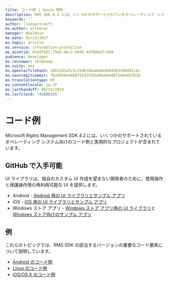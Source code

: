 ```yaml
---
title: コード例 | Azure RMS
description: RMS SDK 4.2 には、いくつかのサポートされているオペレーティング システム向けのコード例と実用的なプロジェクトが含まれています。
keywords: ''
author: lleonard-msft
ms.author: alleonar
manager: mbaldwin
ms.date: 02/23/2017
ms.topic: article
ms.service: information-protection
ms.assetid: 634df601-79d2-4bc2-b845-4df886d7c589
audience: developer
ms.reviewer: shubhamp
ms.suite: ems
ms.openlocfilehash: 28623d3a5c5cfb067b6a848e4b68953399401cbc
ms.sourcegitcommit: 7ba9850e5bb07b14741bb90ebbe98f1ebe057b10
ms.translationtype: HT
ms.contentlocale: ja-JP
ms.lasthandoff: 08/23/2018
ms.locfileid: "42808155"
---
```

# <a name="code-examples"></a>コード例

Microsoft Rights Management SDK 4.2 には、いくつかのサポートされているオペレーティング システム向けのコード例と実用的なプロジェクトが含まれています。

## <a name="available-via-github"></a>GitHub で入手可能 ##
UI ライブラリは、独自のカスタム UI 作成を望まない開発者のために、使用操作と保護操作用の再利用可能な UI を提供します。

- Android - [Android 用の UI ライブラリとサンプル アプリ](https://github.com/AzureAD/rms-sdk-ui-for-android)
- iOS - [iOS 用の UI ライブラリとサンプル アプリ](https://github.com/AzureAD/rms-sdk-ui-for-ios)
- Windows ストア アプリ - [Windows ストア アプリ用の UI ライブラリ](https://github.com/AzureAD/rms-sdk-ui-for-windowsstore)と [Windows ストア向けのサンプル アプリ](https://github.com/AzureADSamples/rms-samples-for-windowsstore)

## <a name="examples"></a>例 ##
これらのトピックでは、RMS SDK の該当するバージョンの重要なコード要素について説明しています。
- [Android のコード例](android-code.md)
- [Linux のコード例](linux-c-code-examples.md)
- [iOS/OS X のコード例](ios-os-x-code-examples.md)

